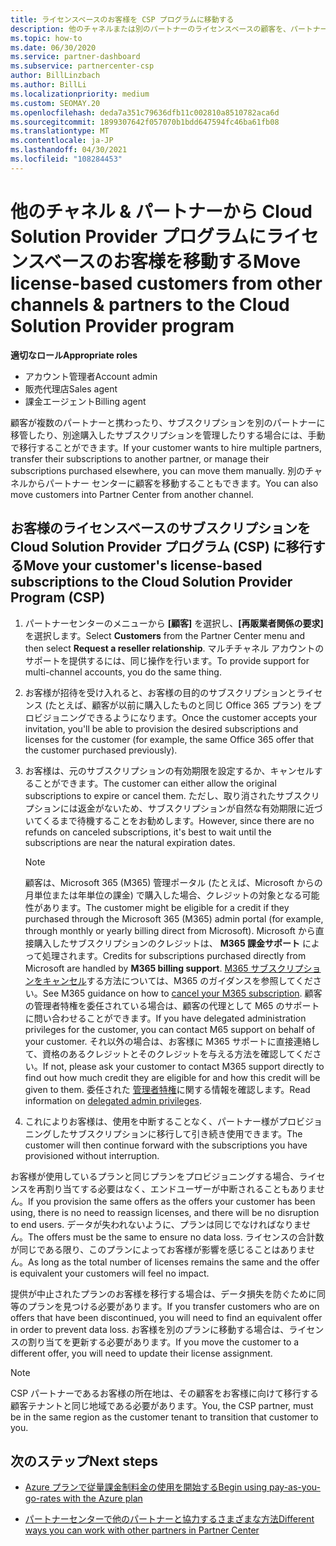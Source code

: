 ```yaml
---
title: ライセンスベースのお客様を CSP プログラムに移動する
description: 他のチャネルまたは別のパートナーのライセンスベースの顧客を、パートナーセンターのクラウドソリューションプロバイダー (CSP) プログラムに移動する方法について説明します。
ms.topic: how-to
ms.date: 06/30/2020
ms.service: partner-dashboard
ms.subservice: partnercenter-csp
author: BillLinzbach
ms.author: BillLi
ms.localizationpriority: medium
ms.custom: SEOMAY.20
ms.openlocfilehash: deda7a351c79636dfb11c002810a8510782aca6d
ms.sourcegitcommit: 1899307642f057070b1bdd647594fc46ba61fb08
ms.translationtype: MT
ms.contentlocale: ja-JP
ms.lasthandoff: 04/30/2021
ms.locfileid: "108284453"
---
```

# <a name="move-license-based-customers-from-other-channels--partners-to-the-cloud-solution-provider-program"></a><span data-ttu-id="a114c-103">他のチャネル & パートナーから Cloud Solution Provider プログラムにライセンスベースのお客様を移動する</span><span class="sxs-lookup"><span data-stu-id="a114c-103">Move license-based customers from other channels & partners to the Cloud Solution Provider program</span></span>

<span data-ttu-id="a114c-104">**適切なロール**</span><span class="sxs-lookup"><span data-stu-id="a114c-104">**Appropriate roles**</span></span>

- <span data-ttu-id="a114c-105">アカウント管理者</span><span class="sxs-lookup"><span data-stu-id="a114c-105">Account admin</span></span>
- <span data-ttu-id="a114c-106">販売代理店</span><span class="sxs-lookup"><span data-stu-id="a114c-106">Sales agent</span></span>
- <span data-ttu-id="a114c-107">課金エージェント</span><span class="sxs-lookup"><span data-stu-id="a114c-107">Billing agent</span></span>

<span data-ttu-id="a114c-108">顧客が複数のパートナーと携わったり、サブスクリプションを別のパートナーに移管したり、別途購入したサブスクリプションを管理したりする場合には、手動で移行することができます。</span><span class="sxs-lookup"><span data-stu-id="a114c-108">If your customer wants to hire multiple partners, transfer their subscriptions to another partner, or manage their subscriptions purchased elsewhere, you can move them manually.</span></span> <span data-ttu-id="a114c-109">別のチャネルからパートナー センターに顧客を移動することもできます。</span><span class="sxs-lookup"><span data-stu-id="a114c-109">You can also move customers into Partner Center from another channel.</span></span>

## <a name="move-your-customers-license-based-subscriptions-to-the-cloud-solution-provider-program-csp"></a><span data-ttu-id="a114c-110">お客様のライセンスベースのサブスクリプションを Cloud Solution Provider プログラム (CSP) に移行する</span><span class="sxs-lookup"><span data-stu-id="a114c-110">Move your customer's license-based subscriptions to the Cloud Solution Provider Program (CSP)</span></span>

1. <span data-ttu-id="a114c-111">パートナーセンターのメニューから **[顧客]** を選択し、**[再販業者関係の要求]** を選択します。</span><span class="sxs-lookup"><span data-stu-id="a114c-111">Select **Customers** from the Partner Center menu and then select **Request a reseller relationship**.</span></span> <span data-ttu-id="a114c-112">マルチチャネル アカウントのサポートを提供するには、同じ操作を行います。</span><span class="sxs-lookup"><span data-stu-id="a114c-112">To provide support for multi-channel accounts, you do the same thing.</span></span>

2. <span data-ttu-id="a114c-113">お客様が招待を受け入れると、お客様の目的のサブスクリプションとライセンス (たとえば、顧客が以前に購入したものと同じ Office 365 プラン) をプロビジョニングできるようになります。</span><span class="sxs-lookup"><span data-stu-id="a114c-113">Once the customer accepts your invitation, you'll be able to provision the desired subscriptions and licenses for the customer (for example, the same Office 365 offer that the customer purchased previously).</span></span>

3. <span data-ttu-id="a114c-114">お客様は、元のサブスクリプションの有効期限を設定するか、キャンセルすることができます。</span><span class="sxs-lookup"><span data-stu-id="a114c-114">The customer can either allow the original subscriptions to expire or cancel them.</span></span> <span data-ttu-id="a114c-115">ただし、取り消されたサブスクリプションには返金がないため、サブスクリプションが自然な有効期限に近づいてくるまで待機することをお勧めします。</span><span class="sxs-lookup"><span data-stu-id="a114c-115">However, since there are no refunds on canceled subscriptions, it's best to wait until the  subscriptions are near the natural expiration dates.</span></span>


   >[!NOTE]
   ><span data-ttu-id="a114c-116">顧客は、Microsoft 365 (M365) 管理ポータル (たとえば、Microsoft からの月単位または年単位の課金) で購入した場合、クレジットの対象となる可能性があります。</span><span class="sxs-lookup"><span data-stu-id="a114c-116">The customer might be eligible for a credit if they purchased through the Microsoft 365 (M365) admin portal (for example, through monthly or yearly billing direct from Microsoft).</span></span> <span data-ttu-id="a114c-117">Microsoft から直接購入したサブスクリプションのクレジットは、 **M365 課金サポート** によって処理されます。</span><span class="sxs-lookup"><span data-stu-id="a114c-117">Credits for subscriptions purchased directly from Microsoft are handled by **M365 billing support**.</span></span> <span data-ttu-id="a114c-118">[M365 サブスクリプションをキャンセル](/microsoft-365/commerce/subscriptions/cancel-your-subscription)する方法については、M365 のガイダンスを参照してください。</span><span class="sxs-lookup"><span data-stu-id="a114c-118">See M365 guidance on how to [cancel your M365 subscription](/microsoft-365/commerce/subscriptions/cancel-your-subscription).</span></span> <span data-ttu-id="a114c-119">顧客の管理者特権を委任されている場合は、顧客の代理として M65 のサポートに問い合わせることができます。</span><span class="sxs-lookup"><span data-stu-id="a114c-119">If you have delegated administration privileges for the customer, you can contact M65 support on behalf of your customer.</span></span> <span data-ttu-id="a114c-120">それ以外の場合は、お客様に M365 サポートに直接連絡して、資格のあるクレジットとそのクレジットを与える方法を確認してください。</span><span class="sxs-lookup"><span data-stu-id="a114c-120">If not, please ask your customer to contact M365 support directly to find out how much credit they are eligible for and how this credit will be given to them.</span></span> <span data-ttu-id="a114c-121">委任された [管理者特権](customers-revoke-admin-privileges.md)に関する情報を確認します。</span><span class="sxs-lookup"><span data-stu-id="a114c-121">Read information on [delegated admin privileges](customers-revoke-admin-privileges.md).</span></span>


4. <span data-ttu-id="a114c-122">これによりお客様は、使用を中断することなく、パートナー様がプロビジョニングしたサブスクリプションに移行して引き続き使用できます。</span><span class="sxs-lookup"><span data-stu-id="a114c-122">The customer will then continue forward with the subscriptions you have provisioned without interruption.</span></span>

<span data-ttu-id="a114c-123">お客様が使用しているプランと同じプランをプロビジョニングする場合、ライセンスを再割り当てする必要はなく、エンドユーザーが中断されることもありません。</span><span class="sxs-lookup"><span data-stu-id="a114c-123">If you provision the same offers as the offers your customer has been using, there is no need to reassign licenses, and there will be no disruption to end users.</span></span> <span data-ttu-id="a114c-124">データが失われないように、プランは同じでなければなりません。</span><span class="sxs-lookup"><span data-stu-id="a114c-124">The offers must be the same to ensure no data loss.</span></span> <span data-ttu-id="a114c-125">ライセンスの合計数が同じである限り、このプランによってお客様が影響を感じることはありません。</span><span class="sxs-lookup"><span data-stu-id="a114c-125">As long as the total number of licenses remains the same and the offer is equivalent your customers will feel no impact.</span></span>

<span data-ttu-id="a114c-126">提供が中止されたプランのお客様を移行する場合は、データ損失を防ぐために同等のプランを見つける必要があります。</span><span class="sxs-lookup"><span data-stu-id="a114c-126">If you transfer customers who are on offers that have been discontinued, you will need to find an equivalent offer in order to prevent data loss.</span></span> <span data-ttu-id="a114c-127">お客様を別のプランに移動する場合は、ライセンスの割り当てを更新する必要があります。</span><span class="sxs-lookup"><span data-stu-id="a114c-127">If you move the customer to a different offer, you will need to update their license assignment.</span></span>

>[!NOTE]
> <span data-ttu-id="a114c-128">CSP パートナーであるお客様の所在地は、その顧客をお客様に向けて移行する顧客テナントと同じ地域である必要があります。</span><span class="sxs-lookup"><span data-stu-id="a114c-128">You, the CSP partner, must be in the same region as the customer tenant to transition that customer to you.</span></span>

## <a name="next-steps"></a><span data-ttu-id="a114c-129">次のステップ</span><span class="sxs-lookup"><span data-stu-id="a114c-129">Next steps</span></span>

- [<span data-ttu-id="a114c-130">Azure プランで従量課金制料金の使用を開始する</span><span class="sxs-lookup"><span data-stu-id="a114c-130">Begin using pay-as-you-go-rates with the Azure plan</span></span>](azure-plan-get-started.md)
 

- [<span data-ttu-id="a114c-131">パートナーセンターで他のパートナーと協力するさまざまな方法</span><span class="sxs-lookup"><span data-stu-id="a114c-131">Different ways you can work with other partners in Partner Center</span></span>](work-with-other-partners.md)